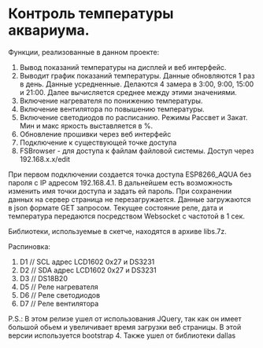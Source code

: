 # Контроль температуры аквариума. 
Функции, реализованные в данном проекте:
1. Вывод показаний температуры на дисплей и веб интерфейс.
2. Выводит график показаний температуры. Данные обновляются 1 раз в день. Данные усредненные. Делаются 4 замера в 3:00, 9:00, 15:00 и 21:00. Далее вычисляется среднее между этими значениями.
3. Включение нагревателя по понижению температуры. 
4. Включение вентилятора по повышению температуры.
5. Включение светодиодов по расписанию. Режимы Рассвет и Закат. Мин и макс яркость выставляется в %.
6. Обновление прошивки через веб интерфейс
7. Подключение к существующей точке доступа
8. FSBrowser - для доступа к файлам файловой системы. Доступ через 192.168.x.x/edit

При первом подключении создается точка доступа ESP8266_AQUA без пароля с IP адресом 192.168.4.1. В дальнейшем есть возможность изменить имя точки доступа и задать ей пароль.
При сохранении данных на сервер страница не перезагружается. Данные загружаются в json формате GET запросом.
Текущее состояние реле, дата и температура передаются посредством Websocket с частотой в 1 сек.

Библиотеки, используемые в скетче, находятся в архиве libs.7z.

Распиновка:
1. D1  // SCL адрес LCD1602 0х27 и DS3231
2. D2  // SDA адрес LCD1602 0х27 и DS3231
3. D3  // DS18B20
4. D5  // Реле нагревателя
5. D6  // Реле светодиодов
6. D7  // Реле вентилятора

P.S.:  В этом релизе ушел от использования JQuery, так как он имеет большой обьем и увеличивает время загрузки веб страницы. В этой версии используется bootstrap 4. Также ушел от библиотеки dallas
